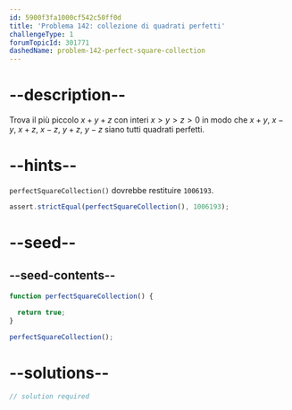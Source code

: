 ```yaml
---
id: 5900f3fa1000cf542c50ff0d
title: 'Problema 142: collezione di quadrati perfetti'
challengeType: 1
forumTopicId: 301771
dashedName: problem-142-perfect-square-collection
---
```


# --description--

Trova il più piccolo $x + y + z$ con interi $x > y > z > 0$ in modo che $x + y$, $x − y$, $x + z$, $x − z$, $y + z$, $y − z$ siano tutti quadrati perfetti.

# --hints--

`perfectSquareCollection()` dovrebbe restituire `1006193`.

```js
assert.strictEqual(perfectSquareCollection(), 1006193);
```

# --seed--

## --seed-contents--

```js
function perfectSquareCollection() {

  return true;
}

perfectSquareCollection();
```

# --solutions--

```js
// solution required
```

